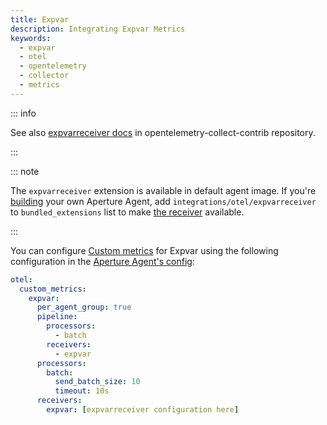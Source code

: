 ```yaml
---
title: Expvar
description: Integrating Expvar Metrics
keywords:
  - expvar
  - otel
  - opentelemetry
  - collector
  - metrics
---
```


::: info

See also [expvarreceiver docs][receiver] in opentelemetry-collect-contrib
repository.

:::

::: note

The `expvarreceiver` extension is available in default agent image. If you're
[building][build] your own Aperture Agent, add
`integrations/otel/expvarreceiver` to `bundled_extensions` list to make [the
receiver][receiver] available.

:::

You can configure [Custom metrics][custom-metrics] for Expvar using the
following configuration in the [Aperture Agent's config][agent-config]:

```yaml
otel:
  custom_metrics:
    expvar:
      per_agent_group: true
      pipeline:
        processors:
          - batch
        receivers:
          - expvar
      processors:
        batch:
          send_batch_size: 10
          timeout: 10s
      receivers:
        expvar: [expvarreceiver configuration here]
```

[build]: /reference/aperturectl/build/agent/agent.md
[receiver]:
  https://github.com/open-telemetry/opentelemetry-collector-contrib/tree/main/receiver/expvarreceiver
[custom-metrics]: /reference/configuration/agent.md#custom-metrics-config
[agent-config]: /reference/configuration/agent.md#agent-o-t-e-l-config
